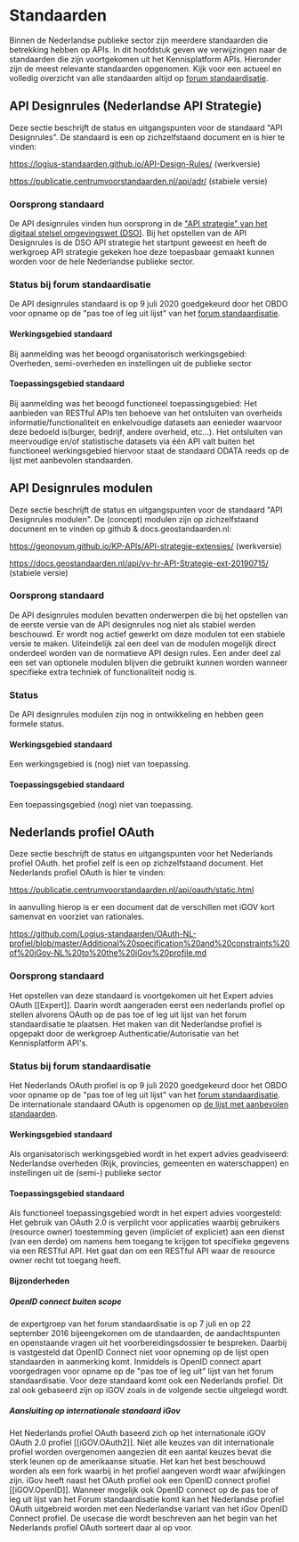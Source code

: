 # Standaarden
Binnen de Nederlandse publieke sector zijn meerdere standaarden die betrekking hebben op APIs. In dit hoofdstuk geven we verwijzingen naar de standaarden die zijn voortgekomen uit het Kennisplatform APIs. Hieronder zijn de meest relevante standaarden opgenomen. Kijk voor een actueel en volledig overzicht van alle standaarden altijd op [forum standaardisatie](https://www.forumstandaardisatie.nl/lijst-open-standaarden/in_lijst/verplicht-pas-toe-leg-uit). 

## API Designrules (Nederlandse API Strategie)
Deze sectie beschrijft de status en uitgangspunten voor de standaard "API Designrules". De standaard is een op zichzelfstaand document en is hier te vinden:

<!-- https://geonovum.github.io/API-Designrules/ (werkversie) -->
https://logius-standaarden.github.io/API-Design-Rules/ (werkversie)

<!-- https://docs.geostandaarden.nl/api/API-Designrules/ (stabiele versie) -->
https://publicatie.centrumvoorstandaarden.nl/api/adr/ (stabiele versie)

### Oorsprong standaard
De API designrules vinden hun oorsprong in de ["API strategie" van het digitaal stelsel omgevingswet (DSO)](https://aandeslagmetdeomgevingswet.nl/digitaal-stelsel/aansluiten/standaarden/api-en-uri-strategie/). Bij het opstellen van de API Designrules is de DSO API strategie het startpunt geweest en heeft de werkgroep API strategie gekeken hoe deze toepasbaar gemaakt kunnen worden voor de hele Nederlandse publieke sector.
### Status bij forum standaardisatie
De API designrules standaard is op 9 juli 2020 goedgekeurd door het OBDO voor opname op de "pas toe of leg uit lijst" van het [forum standaardisatie](https://www.forumstandaardisatie.nl/lijst-open-standaarden/in_lijst/verplicht-pas-toe-leg-uit). 
#### Werkingsgebied standaard
Bij aanmelding was het beoogd organisatorisch werkingsgebied:
Overheden, semi-overheden en instellingen uit de publieke sector
#### Toepassingsgebied standaard
Bij aanmelding was het beoogd functioneel toepassingsgebied:
Het aanbieden van RESTful APIs ten behoeve van het ontsluiten van overheids informatie/functionaliteit en enkelvoudige datasets aan eenieder waarvoor deze bedoeld is(burger, bedrijf, andere overheid, etc…). Het ontsluiten van meervoudige en/of statistische datasets via één API valt buiten het functioneel werkingsgebied hiervoor staat de standaard ODATA reeds op de lijst met aanbevolen standaarden. 

## API Designrules modulen 
Deze sectie beschrijft de status en uitgangspunten voor de standaard "API Designrules modulen". De (concept) modulen zijn  op zichzelfstaand document en te vinden op github & docs.geostandaarden.nl:

https://geonovum.github.io/KP-APIs/API-strategie-extensies/ (werkversie)

https://docs.geostandaarden.nl/api/vv-hr-API-Strategie-ext-20190715/ (stabiele versie)

### Oorsprong standaard
De API designrules modulen bevatten onderwerpen die bij het opstellen van de eerste versie van de API designrules nog niet als stabiel werden beschouwd. Er wordt nog actief gewerkt om deze modulen tot een stabiele versie te maken. Uiteindelijk zal een deel van de modulen mogelijk direct onderdeel worden van de normatieve API design rules. Een ander deel zal een set van optionele modulen blijven die gebruikt kunnen worden wanneer specifieke extra techniek of functionaliteit nodig is.
### Status 
De API designrules modulen zijn nog in ontwikkeling en hebben geen formele status.
#### Werkingsgebied standaard
Een werkingsgebied is (nog) niet van toepassing.
#### Toepassingsgebied standaard
Een toepassingsgebied (nog) niet van toepassing.

## Nederlands profiel OAuth

Deze sectie beschrijft de status en uitgangspunten voor het Nederlands profiel OAuth. het profiel zelf is een op zichzelfstaand document.
Het Nederlands profiel OAuth is hier te vinden:
<!-- https://geonovum.github.io/KP-APIs-OAuthNL/#dutch-government-assurance-profile-for-oauth-2-0 -->
https://publicatie.centrumvoorstandaarden.nl/api/oauth/static.html

In aanvulling hierop is er een document dat de verschillen met iGOV kort samenvat en voorziet van rationales.
<!-- https://github.com/Geonovum/KP-APIs-OAuthNL/blob/master/Additional%20specification%20and%20constraints%20of%20iGov-NL%20to%20the%20iGov%20profile.md -->
https://github.com/Logius-standaarden/OAuth-NL-profiel/blob/master/Additional%20specification%20and%20constraints%20of%20iGov-NL%20to%20the%20iGov%20profile.md

### Oorsprong standaard

Het opstellen van deze standaard is voortgekomen uit het Expert advies OAuth [[Expert]]. Daarin wordt aangeraden eerst een nederlands profiel op stellen alvorens OAuth op de pas toe of leg uit lijst van het forum standaardisatie te plaatsen. Het maken van dit Nederlandse profiel is opgepakt door de werkgroep Authenticatie/Autorisatie van het Kennisplatform API's.

### Status bij forum standaardisatie
Het Nederlands OAuth profiel is op 9 juli 2020 goedgekeurd door het OBDO voor opname op de "pas toe of leg uit lijst" van het [forum standaardisatie](https://www.forumstandaardisatie.nl/lijst-open-standaarden/in_lijst/verplicht-pas-toe-leg-uit). 
De internationale standaard OAuth is opgenomen op [de lijst met aanbevolen standaarden](https://www.forumstandaardisatie.nl/open-standaarden/lijst/aanbevolen).

#### Werkingsgebied standaard

Als organisatorisch werkingsgebied wordt in het expert advies geadviseerd:
Nederlandse overheden (Rijk, provincies, gemeenten en waterschappen)
en instellingen uit de (semi-) publieke sector

#### Toepassingsgebied standaard

Als functioneel toepassingsgebied wordt in het expert advies voorgesteld:
Het gebruik van OAuth 2.0 is verplicht voor applicaties waarbij gebruikers
(resource owner) toestemming geven (impliciet of expliciet) aan een
dienst (van een derde) om namens hem toegang te krijgen tot specifieke
gegevens via een RESTful API.
Het gaat dan om een RESTful API waar de resource owner recht tot
toegang heeft.

#### Bijzonderheden

##### OpenID connect buiten scope

de expertgroep van het forum standaardisatie is op 7 juli en op 22 september 2016 bijeengekomen
om de standaarden, de aandachtspunten en openstaande vragen uit
het voorbereidingsdossier te bespreken. Daarbij is vastgesteld dat
OpenID Connect niet voor opneming op de lijst open standaarden in
aanmerking komt. Inmiddels is OpenID connect apart voorgedragen voor opname op de "pas toe of leg uit" lijst van het forum standaardisatie. Voor deze standaard komt ook een Nederlands profiel. Dit zal ook gebaseerd zijn op iGOV zoals in de volgende sectie uitgelegd wordt.

##### Aansluiting op internationale standaard iGov
Het Nederlands profiel OAuth baseerd zich op het internationale iGOV OAuth 2.0 profiel [[iGOV.OAuth2]]. Niet alle keuzes van dit internationale profiel worden overgenomen aangezien dit een aantal keuzes bevat die sterk leunen op de amerikaanse situatie. Het kan het best beschouwd worden als een fork waarbij in het profiel aangeven wordt waar afwijkingen zijn.
iGov heeft naast het OAuth profiel ook een OpenID connect profiel [[iGOV.OpenID]]. Wanneer mogelijk ook OpenID connect op de pas toe of leg uit lijst van het Forum standaardisatie komt kan het Nederlandse profiel OAuth uitgebreid worden met een Nederlandse variant van het iGov OpenID Connect profiel. De usecase die wordt beschreven aan het begin van het Nederlands profiel OAuth sorteert daar al op voor.











